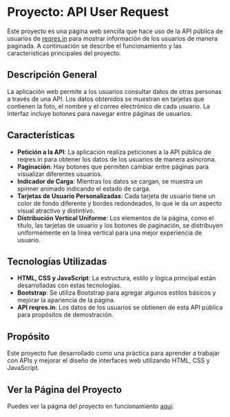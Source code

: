 # Proyecto: API User Request

Este proyecto es una página web sencilla que hace uso de la API pública de usuarios de [reqres.in](https://reqres.in) para mostrar información de los usuarios de manera paginada. A continuación se describe el funcionamiento y las características principales del proyecto.

## Descripción General

La aplicación web permite a los usuarios consultar datos de otras personas a través de una API. Los datos obtenidos se muestran en tarjetas que contienen la foto, el nombre y el correo electrónico de cada usuario. La interfaz incluye botones para navegar entre páginas de usuarios.

## Características

- **Petición a la API**: La aplicación realiza peticiones a la API pública de reqres.in para obtener los datos de los usuarios de manera asíncrona.
- **Paginación**: Hay botones que permiten cambiar entre páginas para visualizar diferentes usuarios.
- **Indicador de Carga**: Mientras los datos se cargan, se muestra un spinner animado indicando el estado de carga.
- **Tarjetas de Usuario Personalizadas**: Cada tarjeta de usuario tiene un color de fondo diferente y bordes redondeados, lo que le da un aspecto visual atractivo y distintivo.
- **Distribución Vertical Uniforme**: Los elementos de la página, como el título, las tarjetas de usuario y los botones de paginación, se distribuyen uniformemente en la línea vertical para una mejor experiencia de usuario.

## Tecnologías Utilizadas

- **HTML, CSS y JavaScript**: La estructura, estilo y lógica principal están desarrolladas con estas tecnologías.
- **Bootstrap**: Se utiliza Bootstrap para agregar algunos estilos básicos y mejorar la apariencia de la página.
- **API reqres.in**: Los datos de los usuarios se obtienen de esta API pública para propósitos de demostración.

## Propósito

Este proyecto fue desarrollado como una práctica para aprender a trabajar con APIs y mejorar el diseño de interfaces web utilizando HTML, CSS y JavaScript.

## Ver la Página del Proyecto

Puedes ver la página del proyecto en funcionamiento [aquí](https://karinaibarrait.github.io/api-user-request/).